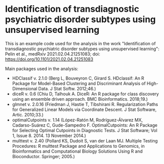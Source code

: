 # Identification of transdiagnostic psychiatric disorder subtypes using unsupervised learning

This is an example code used for the analysis in the work "Identification of transdiagnostic psychiatric disorder subtypes using unsupervised learning":
Pelin et al., medRxiv 2021.02.04.21251083; doi: https://doi.org/10.1101/2021.02.04.21251083

Main packages used in the analysis:
- HDClassif v. 2.1.0 (Berg L, Bouveyron C, Girard S. HDclassif: An R Package for Model-Based Clustering and Discriminant Analysis of High-Dimensional Data. J Stat Softw. 2012;46.)
- diceR v. 0.6 (Chiu D, Talhouk A. DiceR: An R package for class discovery using an ensemble driven approach. BMC Bioinformatics. 2018;19.)
- glmnet v. 2.0.16 (Friedman J, Hastie T, Tibshirani R. Regularization Paths for Generalized Linear Models via Coordinate Descent. J Stat Software, Artic. 2010;33.)
- optimalCutpoints v. 1.14 (López-Ratón M, Rodríguez-Álvarez MX, Cadarso-Suárez C, Gude-Sampedro F. OptimalCutpoints: An R Package for Selecting Optimal Cutpoints in Diagnostic Tests. J Stat Software; Vol 1, Issue 8. 2014. 13 November 2014.)
- multtest v. 2.40 (Pollard KS, Dudoit S, van der Laan MJ. Multiple Testing Procedures: R multtest Package and Applications to Genomics, in Bioinformatics and Computational Biology Solutions Using R and Bioconductor. Springer; 2005.)

